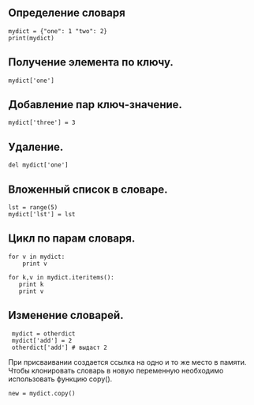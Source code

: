 ## Определение словаря

    mydict = {"one": 1 "two": 2}
    print(mydict)
    
## Получение элемента по ключу.

    mydict['one']
    
## Добавление пар ключ-значение.

    mydict['three'] = 3
    
## Удаление.

    del mydict['one']
    
## Вложенный список в словаре.

    lst = range(5)
    mydict['lst'] = lst
    
## Цикл по парам словаря.

    for v in mydict:
        print v
        
    for k,v in mydict.iteritems():
       print k
       print v    
       
## Изменение словарей.

     mydict = otherdict
     mydict['add'] = 2
     otherdict['add'] # выдаст 2      
     
При присваивании создается ссылка на одно и то же место в памяти.
Чтобы клонировать словарь в новую переменную необходимо использовать функцию copy().

    new = mydict.copy()
